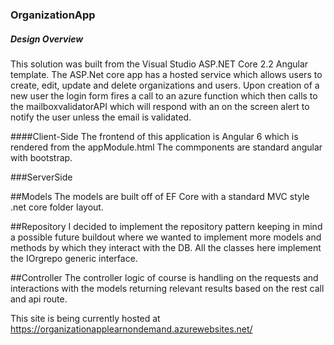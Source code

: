 ### OrganizationApp


##### Design Overview
This solution was built from the Visual Studio ASP.NET Core 2.2 Angular template. The ASP.Net core app has a hosted service which allows users
to create, edit, update and delete organizations and users. Upon creation of a new user the login form fires a call to an azure function which
then calls to the mailboxvalidatorAPI which will respond with an on the screen alert to notify the user unless the email is validated. 

####Client-Side
The frontend of this application is Angular 6 which is rendered from the appModule.html The commponents are standard angular with bootstrap. 

###ServerSide

##Models
The models are built off of EF Core with a standard MVC style .net core folder layout. 

##Repository
I decided to implement the repository pattern keeping in mind a possible future buildout where we wanted to implement more models and methods by which they interact with the DB. All the classes here implement the IOrgrepo generic interface. 

##Controller
The controller logic of course is handling on the requests and interactions with the models returning relevant results based on the rest call and api route.

This site is being currently hosted at 
https://organizationapplearnondemand.azurewebsites.net/
